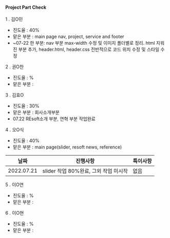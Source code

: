 #### Project Part Check

1 . 김O민

* 진도율 : 40%
* 맡은 부분 : main page nav, project, service and footer
* ~07-22 한 부분: nav 부분 max-width 수정 및 이미지 폴더별로 정리. html 지워진 부분 추가, header.html, header.css 전반적으로 코드 위치 수정 및 스타일 수정

2 . 권O찬

* 진도율 : %
* 맡은 부분 :

3 . 김효O

* 진도율 : 30%
* 맡은 부분 : 회사소개부분
* 07.22 REsoft소개 부분, 연혁 부분 작업완료

4 . 오O식

* 진도율 : 40%
* 맡은 부분 : main page(slider, resoft news, reference)

|날짜|진행사항|특이사항|
|---|---|---|
|2022.07.21|slider 작업 80%완료, 그외 작업 미시작|없음|

5 . 이O연

* 진도율 : %
* 맡은 부분 :

6 . 이O현

* 진도율 : %
* 맡은 부분 :

